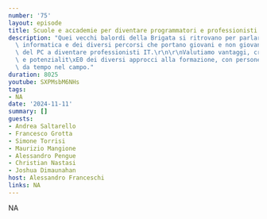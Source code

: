 ```yaml
---
number: '75'
layout: episode
title: Scuole e accademie per diventare programmatori e professionisti informatici
description: "Quei vecchi balordi della Brigata si ritrovano per parlare di formazione\
  \ informatica e dei diversi percorsi che portano giovani e non giovani praticanti\
  \ del PC a diventare professionisti IT.\r\n\r\nValutiamo vantaggi, criticit\xE0\
  \ e potenzialit\xE0 dei diversi approcci alla formazione, con persone che lavorano\
  \ da tempo nel campo."
duration: 8025
youtube: SXPMsbM6NHs
tags:
- NA
date: '2024-11-11'
summary: []
guests:
- Andrea Saltarello
- Francesco Grotta
- Simone Torrisi
- Maurizio Mangione
- Alessandro Pengue
- Christian Nastasi
- Joshua Dimaunahan
host: Alessandro Franceschi
links: NA
---
```

NA